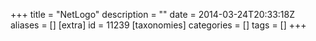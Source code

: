 +++
title = "NetLogo"
description = ""
date = 2014-03-24T20:33:18Z
aliases = []
[extra]
id = 11239
[taxonomies]
categories = []
tags = []
+++
